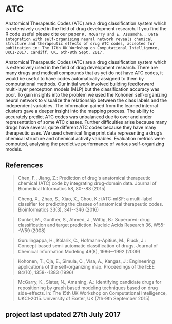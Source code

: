 # ATC
Anatomical Therapeutic Codes (ATC) are a drug classification system which is extensively used in the field of drug development research. If you find the R code useful please cite our paper `K. McGarry and E. Assamoha., Data integration with self-organising neural network reveals chemical structure and therapeutic effects of drug ATC codes, accepted for publication in: The 17th UK Workshop on Computational Intelligence, UKCI-2017, Cardiff, UK, 6th-8th Sept, 2017.`

Anatomical Therapeutic Codes (ATC) are a drug classification system which is extensively used in the field of drug development research.  There are many drugs and medical compounds that as yet do not have ATC codes, it would be useful to have codes automatically assigned to them by computational methods. Our initial work involved building feedforward multi-layer perceptron models (MLP) but the classification accuracy was poor. To gain insights into the problem we used the Kohonen self-organizing neural network to visualize the relationship between the class labels and the independent variables. The information gained from the learned internal clusters gave a deeper insight into the mapping process. The ability to accurately predict ATC codes was unbalanced due to over and under representation of some ATC classes. Further difficulties arise because many drugs have several, quite different ATC codes because they have many therapeutic uses. We used chemical fingerprint data representing a drug’s chemical structure and chemical activity variables. Evaluation metrics were computed, analysing the predictive performance of various self-organizing  models.

## References
> Chen, F., Jiang, Z.: Prediction of drug's anatomical therapeutic chemical
  (ATC) code by integrating drug-domain data. Journal of Biomedical
  Informatics  58,  80--88 (2015)

> Cheng, X., Zhao, S., Xiao, X., Chou, K.: iATC-mISF: a multi-label classifier
  for predicting the classes of anatomical therapeutic codes. Bioinformatics
  33(3),  341--346 (2016)

> Dunkel, M., Gunther, S., Ahmed, J., Wittig, B.: Superpred: drug classification
  and target prediction. Nucleic Acids Research  36,  W55--W59 (2008)

> Gurulingappa, H., Kolarik, C., Hofmann-Apitius, M., Fluck, J.: Concept-based
  semi-automatic classification of drugs. Journal of Chemical Information
  Modeling  49(8),  1986--1992 (2009)

> Kohonen, T., Oja, E., Simula, O., Visa, A., Kangas, J.: Engineering
  applications of the self-organizing map. Proceedings of the IEEE  84(10),
  1358--1383 (1996)
  
> McGarry, K., Slater, N., Amaning, A.: Identifying candidate drugs for
  repositioning by graph based modeling techniques based on drug side-effects.
  In: The 15th UK Workshop on Computational Intelligence, UKCI-2015. University
  of Exeter, UK (7th-9th September 2015)
  
  ## project last updated 27th July 2017
  
